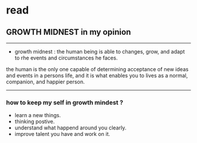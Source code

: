 # read 

## GROWTH MIDNEST in my opinion
________
* growth midnest : the human being is able to changes, grow,
and adapt to rhe events and circumstances he faces.

the human is the only one capable of determining acceptance of new ideas and events in a persons life, and it is what enables you to lives as a normal, companion, and happier person.


________

### how to keep my self in growth mindest ?

* learn a new things.
* thinking postive.
* understand what happend around you clearly.
* improve talent you have and work on it.
